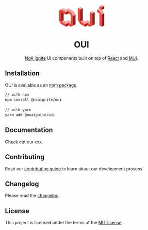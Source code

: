 <p align="center">
  <img width="150" src="/docs/public/logo.svg" alt="OUI logo">
</p>

<h1 align="center">OUI</h1>

<div align="center">

[NoA Ignite](https://noaignite.se/) UI components built on top of [React](https://reactjs.org/) and [MUI](https://mui.com/).

</div>

## Installation

OUI is available as an [npm package](https://www.npmjs.com/package/@noaignite/oui).

```sh
// with npm
npm install @noaignite/oui

// with yarn
yarn add @noaignite/oui
```

## Documentation

Check out our xxx.

## Contributing

Read our [contributing guide](/CONTRIBUTING.md) to learn about our development process.

## Changelog

Please read the [changelog](/CHANGELOG.md).

## License

This project is licensed under the terms of the
[MIT license](/LICENSE).
